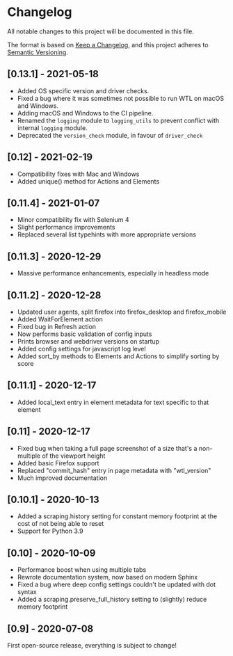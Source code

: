 # Changelog
All notable changes to this project will be documented in this file.

The format is based on [Keep a Changelog](https://keepachangelog.com/en/1.0.0/),
and this project adheres to [Semantic Versioning](https://semver.org/spec/v2.0.0.html).

## [0.13.1] - 2021-05-18
 - Added OS specific version and driver checks.
 - Fixed a bug where it was sometimes not possible to run WTL on macOS and Windows.
 - Adding macOS and Windows to the CI pipeline.
 - Renamed the `logging` module to `logging_utils` to prevent conflict with internal `logging` module.
 - Deprecated the `version_check` module, in favour of `driver_check`

## [0.12] - 2021-02-19
 - Compatibility fixes with Mac and Windows
 - Added unique() method for Actions and Elements

## [0.11.4] - 2021-01-07
- Minor compatibility fix with Selenium 4
- Slight performance improvements
- Replaced several list typehints with more appropriate versions

## [0.11.3] - 2020-12-29
- Massive performance enhancements, especially in headless mode

## [0.11.2] - 2020-12-28
- Updated user agents, split firefox into firefox_desktop and firefox_mobile
- Added WaitForElement action
- Fixed bug in Refresh action
- Now performs basic validation of config inputs
- Prints browser and webdriver versions on startup
- Added config settings for javascript log level
- Added sort_by methods to Elements and Actions to simplify sorting by score

## [0.11.1] - 2020-12-17
- Added local_text entry in element metadata for text specific to that element

## [0.11] - 2020-12-17
- Fixed bug when taking a full page screenshot of a size that's a non-multiple of the viewport height
- Added basic Firefox support
- Replaced "commit_hash" entry in page metadata with "wtl_version"
- Much improved documentation

## [0.10.1] - 2020-10-13
- Added a scraping.history setting for constant memory footprint at the cost of not being able to reset
- Support for Python 3.9

## [0.10] - 2020-10-09
- Performance boost when using multiple tabs
- Rewrote documentation system, now based on modern Sphinx
- Fixed a bug where deep config settings couldn't be updated with dot syntax
- Added a scraping.preserve_full_history setting to (slightly) reduce memory footprint

## [0.9] - 2020-07-08
First open-source release, everything is subject to change!
